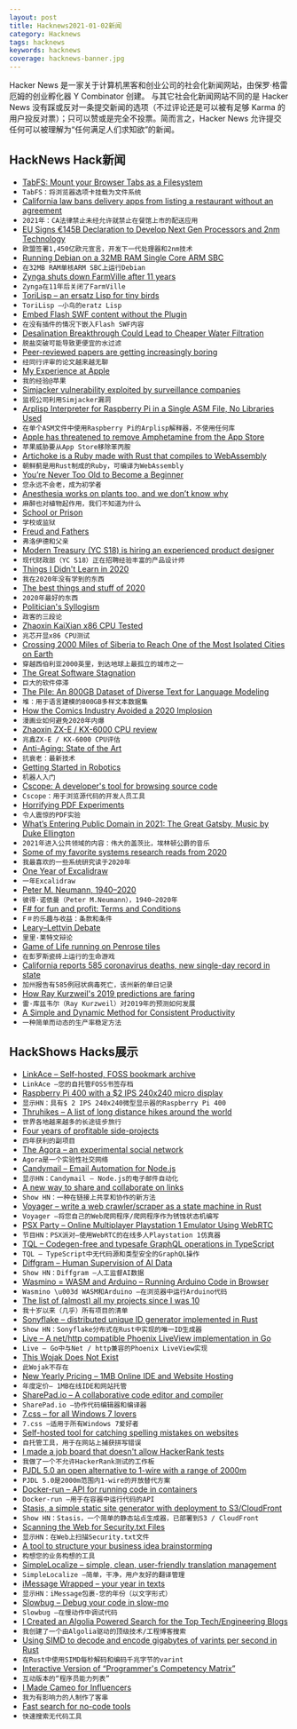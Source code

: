 ```yaml
---
layout: post
title: Hacknews2021-01-02新闻
category: Hacknews
tags: hacknews
keywords: hacknews
coverage: hacknews-banner.jpg
---
```


Hacker News 是一家关于计算机黑客和创业公司的社会化新闻网站，由保罗·格雷厄姆的创业孵化器 Y Combinator 创建。
与其它社会化新闻网站不同的是 Hacker News 没有踩或反对一条提交新闻的选项（不过评论还是可以被有足够 Karma 的用户投反对票）；只可以赞或是完全不投票。简而言之，Hacker News 允许提交任何可以被理解为“任何满足人们求知欲”的新闻。

## HackNews Hack新闻


- [TabFS: Mount your Browser Tabs as a Filesystem](https://omar.website/tabfs/)
- `TabFS：将浏览器选项卡挂载为文件系统`
- [California law bans delivery apps from listing a restaurant without an agreement](https://leginfo.legislature.ca.gov/faces/billTextClient.xhtml?bill_id=201920200AB2149)
- `2021年：CA法律禁止未经允许就禁止在餐馆上市的配送应用`
- [EU Signs €145B Declaration to Develop Next Gen Processors and 2nm Technology](https://www.eetimes.eu/eu-signs-e145bn-declaration-to-develop-next-gen-processors-and-2nm-technology/)
- `欧盟签署1,450亿欧元宣言，开发下一代处理器和2nm技术`
- [Running Debian on a 32MB RAM Single Core ARM SBC](https://blog.jmdawson.co.uk/lichee-nano-pi-will-it-run-debian/)
- `在32MB RAM单核ARM SBC上运行Debian`
- [Zynga shuts down FarmVille after 11 years](https://twitter.com/markpinc/status/1344742333443493889)
- `Zynga在11年后关闭了FarmVille`
- [ToriLisp – an ersatz Lisp for tiny birds](http://blog.fogus.me/2020/12/22/torilisp-an-ersatz-lisp-for-tiny-birds/)
- `ToriLisp –小鸟的eratz Lisp`
- [Embed Flash SWF content without the Plugin](https://developers.ibexa.co/blog/embed-flash-swf-content-without-adobe-plugin)
- `在没有插件的情况下嵌入Flash SWF内容`
- [Desalination Breakthrough Could Lead to Cheaper Water Filtration](https://news.utexas.edu/2020/12/31/desalination-breakthrough-could-lead-to-cheaper-water-filtration/)
- `脱盐突破可能导致更便宜的水过滤`
- [Peer-reviewed papers are getting increasingly boring](https://lemire.me/blog/2021/01/01/peer-reviewed-papers-are-getting-increasingly-boring/)
- `经同行评审的论文越来越无聊`
- [My Experience at Apple](https://ex-apple-engineer.medium.com/my-experience-apple-5d8b6205cb56)
- `我的经验@苹果`
- [Simjacker vulnerability exploited by surveillance companies](https://simjacker.com)
- `监视公司利用Simjacker漏洞`
- [Arplisp Interpreter for Raspberry Pi in a Single ASM File, No Libraries Used](https://github.com/marcpaq/arpilisp)
- `在单个ASM文件中使用Raspberry Pi的Arplisp解释器，不使用任何库`
- [Apple has threatened to remove Amphetamine from the App Store](https://github.com/x74353/SaveAmphetamine)
- `苹果威胁要从App Store移除苯丙胺`
- [Artichoke is a Ruby made with Rust that compiles to WebAssembly](https://github.com/artichoke/artichoke)
- `朝鲜蓟是用Rust制成的Ruby，可编译为WebAssembly`
- [You’re Never Too Old to Become a Beginner](https://www.wsj.com/articles/for-new-years-resolutions-never-think-youre-too-old-to-become-a-beginner-11609426707)
- `您永远不会老，成为初学者`
- [Anesthesia works on plants too, and we don’t know why](https://medium.com/@lukehollomon/anesthesia-works-on-plants-too-and-we-dont-know-why-dc7ed8a89909)
- `麻醉也对植物起作用，我们不知道为什么`
- [School or Prison](https://www.schoolprison.com/)
- `学校或监狱`
- [Freud and Fathers](https://www.richardhughestherapy.com/post/daddy-issues-papa-and-patriarchy)
- `弗洛伊德和父亲`
- [Modern Treasury (YC S18) is hiring an experienced product designer](https://angel.co/company/moderntreasury/jobs/1102956-product-designer)
- `现代财政部（YC S18）正在招聘经验丰富的产品设计师`
- [Things I Didn't Learn in 2020](https://damnoptimist.substack.com/p/8-things-i-didnt-learn-in-2020)
- `我在2020年没有学到的东西`
- [The best things and stuff of 2020](http://blog.fogus.me/2020/12/31/the-best-things-and-stuff-of-2020/)
- `2020年最好的东西`
- [Politician's Syllogism](https://en.wikipedia.org/wiki/Politician%27s_syllogism)
- `政客的三段论`
- [Zhaoxin KaiXian x86 CPU Tested](https://www.tomshardware.com/features/zhaoxin-kx-u6780a-x86-cpu-tested)
- `兆芯开显x86 CPU测试`
- [Crossing 2000 Miles of Siberia to Reach One of the Most Isolated Cities on Earth](https://www.thedrive.com/news/38035/russian-off-roaders-crossed-2000-miles-of-siberia-to-reach-one-of-the-most-isolated-cities-on-earth)
- `穿越西伯利亚2000英里，到达地球上最孤立的城市之一`
- [The Great Software Stagnation](https://alarmingdevelopment.org/?p=1475)
- `巨大的软件停滞`
- [The Pile: An 800GB Dataset of Diverse Text for Language Modeling](http://pile.eleuther.ai/)
- `堆：用于语言建模的800GB多样文本数据集`
- [How the Comics Industry Avoided a 2020 Implosion](https://www.hollywoodreporter.com/heat-vision/how-the-comics-industry-avoided-a-2020-implosion)
- `漫画业如何避免2020年内爆`
- [Zhaoxin ZX-E / KX-6000 CPU review](https://www.youtube.com/watch?v=BEqSHwk93lE)
- `兆鑫ZX-E / KX-6000 CPU评估`
- [Anti-Aging: State of the Art](https://www.lesswrong.com/posts/RcifQCKkRc9XTjxC2/anti-aging-state-of-the-art)
- `抗衰老：最新技术`
- [Getting Started in Robotics](https://allshire.org/getting-started-robotics/)
- `机器人入门`
- [Cscope: A developer's tool for browsing source code](http://cscope.sourceforge.net/)
- `Cscope：用于浏览源代码的开发人员工具`
- [Horrifying PDF Experiments](https://github.com/osnr/horrifying-pdf-experiments)
- `令人震惊的PDF实验`
- [What’s Entering Public Domain in 2021: The Great Gatsby, Music by Duke Ellington](https://www.openculture.com/2021/01/whats-entering-the-public-domain-in-2021.html)
- `2021年进入公共领域的内容：伟大的盖茨比，埃林顿公爵的音乐`
- [Some of my favorite systems research reads from 2020](https://twitter.com/MarcJBrooker/status/1344779967276597249)
- `我最喜欢的一些系统研究读于2020年`
- [One Year of Excalidraw](https://blog.excalidraw.com/one-year-of-excalidraw/)
- `一年Excalidraw`
- [Peter M. Neumann, 1940–2020](https://rjlipton.wordpress.com/2021/01/01/peter-m-neumann-1940-2020/)
- `彼得·诺依曼（Peter M.Neumann），1940–2020年`
- [F# for fun and profit: Terms and Conditions](https://fsharpforfunandprofit.com/about/terms/)
- `F＃的乐趣与收益：条款和条件`
- [Leary–Lettvin Debate](https://en.wikipedia.org/wiki/Leary–Lettvin_debate)
- `里里·莱特文辩论`
- [Game of Life running on Penrose tiles](https://boingboing.net/2020/12/29/game-of-life-running-on-penrose-tiles.html)
- `在彭罗斯瓷砖上运行的生命游戏`
- [California reports 585 coronavirus deaths, new single-day record in state](https://ktla.com/news/california/california-reports-585-coronavirus-deaths-new-single-day-record-in-state/)
- `加州报告有585例冠状病毒死亡，该州新的单日记录`
- [How Ray Kurzweil's 2019 predictions are faring](https://www.militantfuturist.com/how-ray-kurzweils-2019-predictions-are-faring-pt-4/)
- `雷·库兹韦尔（Ray Kurzweil）对2019年的预测如何发展`
- [A Simple and Dynamic Method for Consistent Productivity](https://matthewsaltz.wordpress.com/2020/11/24/a-simple-and-dynamic-method-for-consistent-productivity/)
- `一种简单而动态的生产率稳定方法`


## HackShows Hacks展示

- [ LinkAce – Self-hosted, FOSS bookmark archive](https://www.linkace.org/)
- `LinkAce –您的自托管FOSS书签存档`
- [ Raspberry Pi 400 with a $2 IPS 240x240 micro display](https://github.com/igbit/micro-displays/blob/main/README.md)
- `显示HN：具有$ 2 IPS 240x240微型显示器的Raspberry Pi 400`
- [ Thruhikes – A list of long distance hikes around the world](https://thruhikes.net/)
- `世界各地越来越多的长途徒步旅行`
- [ Four years of profitable side-projects](https://www.coryzue.com/open/)
- `四年获利的副项目`
- [ The Agora – an experimental social network](http://anagora.org/node/agora)
- `Agora是一个实验性社交网络`
- [ Candymail – Email Automation for Node.js](https://saasbase.dev/candymail)
- `显示HN：Candymail – Node.js的电子邮件自动化`
- [ A new way to share and collaborate on links](https://seelink.app)
- `Show HN：一种在链接上共享和协作的新方法`
- [ Voyager – write a web crawler/scraper as a state machine in Rust](https://github.com/mattsse/voyager)
- `Voyager –将您自己的Web爬网程序/爬网程序作为锈蚀状态机编写`
- [ PSX Party – Online Multiplayer Playstation 1 Emulator Using WebRTC](https://psxparty.kosmi.io/?ref=hn1)
- `节目HN：PSX派对–使用WebRTC的在线多人Playstation 1仿真器`
- [ TQL – Codegen-free and typesafe GraphQL operations in TypeScript](https://github.com/timkendall/tql)
- `TQL – TypeScript中无代码源和类型安全的GraphQL操作`
- [ Diffgram – Human Supervision of AI Data](https://diffgram.com/)
- `Show HN：Diffgram –人工监督AI数据`
- [ Wasmino = WASM and Arduino – Running Arduino Code in Browser](https://blog.yifangu.com/2020/12/30/wasmino-wasm-arduino-running-arduino-code-in-browser/)
- `Wasmino \u003d WASM和Arduino –在浏览器中运行Arduino代码`
- [ The list of (almost) all my projects since I was 10](https://cincheo.com/renaud-pawlak/)
- `我十岁以来（几乎）所有项目的清单`
- [ Sonyflake – distributed unique ID generator implemented in Rust](https://github.com/bahlo/sonyflake-rs)
- `Show HN：Sonyflake分布式在Rust中实现的唯一ID生成器`
- [ Live – A net/http compatible Phoenix LiveView implementation in Go](https://github.com/jfyne/live)
- `Live – Go中与Net / http兼容的Phoenix LiveView实现`
- [ This Wojak Does Not Exist](https://thiswojakdoesnotexist.com/)
- `此Wojak不存在`
- [ New Yearly Pricing – 1MB Online IDE and Website Hosting](https://1mb.co)
- `年度定价– 1MB在线IDE和网站托管`
- [ SharePad.io – A collaborative code editor and compiler](https://www.sharepad.io/)
- `SharePad.io –协作代码编辑器和编译器`
- [ 7.css – for all Windows 7 lovers](https://khang-nd.github.io/7.css)
- `7.css –适用于所有Windows 7爱好者`
- [ Self-hosted tool for catching spelling mistakes on websites](https://github.com/siteinspector/siteinspector)
- `自托管工具，用于在网站上捕获拼写错误`
- [ I made a job board that doesn't allow HackerRank tests](http://borderline.biz/careers)
- `我做了一个不允许HackerRank测试的工作板`
- [ PJDL 5.0 an open alternative to 1-wire with a range of 2000m](https://github.com/gioblu/PJON/tree/13.0/src/strategies/SoftwareBitBang)
- `PJDL 5.0是2000m范围内1-wire的开放替代方案`
- [ Docker-run – API for running code in containers](https://github.com/glotcode/docker-run)
- `Docker-run –用于在容器中运行代码的API`
- [ Stasis, a simple static site generator with deployment to S3/CloudFront](https://github.com/czep/stasis)
- `Show HN：Stasis，一个简单的静态站点生成器，已部署到S3 / CloudFront`
- [ Scanning the Web for Security.txt Files](https://github.com/62726164/a-survey-of-security-dot-txt)
- `显示HN：在Web上扫描Security.txt文件`
- [ A tool to structure your business idea brainstorming](item?id=25604564)
- `构想您的业务构想的工具`
- [ SimpleLocalize – simple, clean, user-friendly translation management](https://simplelocalize.io/)
- `SimpleLocalize –简单，干净，用户友好的翻译管理`
- [ iMessage Wrapped – your year in texts](https://michael-danello.github.io/iMessageWrappedRelease/)
- `显示HN：iMessage包裹-您的年份（以文字形式）`
- [ Slowbug – Debug your code in slow-mo](https://github.com/postmalloc/slowbug)
- `Slowbug –在慢动作中调试代码`
- [ I Created an Algolia Powered Search for the Top Tech/Engineering Blogs](https://englog.io)
- `我创建了一个由Algolia驱动的顶级技术/工程博客搜索`
- [ Using SIMD to decode and encode gigabytes of varints per second in Rust](https://github.com/as-com/varint-simd)
- `在Rust中使用SIMD每秒解码和编码千兆字节的varint`
- [ Interactive Version of “Programmer's Competency Matrix”](http://cuamckuu.github.io/index.html)
- `互动版本的“程序员能力列表”`
- [ I Made Cameo for Influencers](https://collabstr.com/)
- `我为有影响力的人制作了客串`
- [ Fast search for no-code tools](https://bearchip.com)
- `快速搜索无代码工具`

